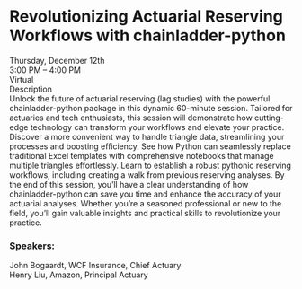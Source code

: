 
# Revolutionizing Actuarial Reserving Workflows with chainladder-python
Thursday, December 12th<br>
3:00 PM – 4:00 PM<br>
Virtual<br>
Description<br>
Unlock the future of actuarial reserving (lag studies) with the powerful chainladder-python package in this dynamic 60-minute session. Tailored for actuaries and tech enthusiasts, this session will demonstrate how cutting-edge technology can transform your workflows and elevate your practice. Discover a more convenient way to handle triangle data, streamlining your processes and boosting efficiency. See how Python can seamlessly replace traditional Excel templates with comprehensive notebooks that manage multiple triangles effortlessly. Learn to establish a robust pythonic reserving workflows, including creating a walk from previous reserving analyses. By the end of this session, you’ll have a clear understanding of how chainladder-python can save you time and enhance the accuracy of your actuarial analyses. Whether you’re a seasoned professional or new to the field, you’ll gain valuable insights and practical skills to revolutionize your practice.

### Speakers:
John Bogaardt, WCF Insurance, Chief Actuary<br>
Henry Liu, Amazon, Principal Actuary<br>
